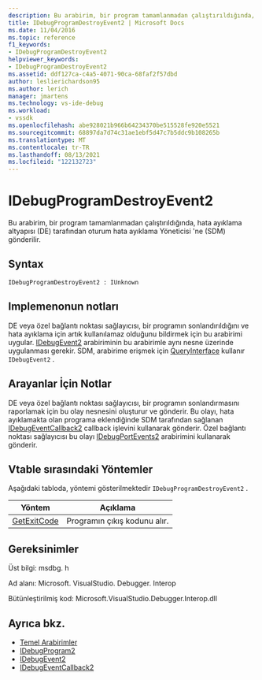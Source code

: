 ```yaml
---
description: Bu arabirim, bir program tamamlanmadan çalıştırıldığında, hata ayıklama altyapısı (DE) tarafından oturum hata ayıklama Yöneticisi 'ne (SDM) gönderilir.
title: IDebugProgramDestroyEvent2 | Microsoft Docs
ms.date: 11/04/2016
ms.topic: reference
f1_keywords:
- IDebugProgramDestroyEvent2
helpviewer_keywords:
- IDebugProgramDestroyEvent2
ms.assetid: ddf127ca-c4a5-4071-90ca-68faf2f57dbd
author: leslierichardson95
ms.author: lerich
manager: jmartens
ms.technology: vs-ide-debug
ms.workload:
- vssdk
ms.openlocfilehash: abe928021b966b64234370be515528fe920e5521
ms.sourcegitcommit: 68897da7d74c31ae1ebf5d47c7b5ddc9b108265b
ms.translationtype: MT
ms.contentlocale: tr-TR
ms.lasthandoff: 08/13/2021
ms.locfileid: "122132723"
---
```

# <a name="idebugprogramdestroyevent2"></a>IDebugProgramDestroyEvent2
Bu arabirim, bir program tamamlanmadan çalıştırıldığında, hata ayıklama altyapısı (DE) tarafından oturum hata ayıklama Yöneticisi 'ne (SDM) gönderilir.

## <a name="syntax"></a>Syntax

```
IDebugProgramDestroyEvent2 : IUnknown
```

## <a name="notes-for-implementers"></a>Implemenonun notları
 DE veya özel bağlantı noktası sağlayıcısı, bir programın sonlandırıldığını ve hata ayıklama için artık kullanılamaz olduğunu bildirmek için bu arabirimi uygular. [IDebugEvent2](../../../extensibility/debugger/reference/idebugevent2.md) arabiriminin bu arabirimle aynı nesne üzerinde uygulanması gerekir. SDM, arabirime erişmek için [QueryInterface](/cpp/atl/queryinterface) kullanır `IDebugEvent2` .

## <a name="notes-for-callers"></a>Arayanlar İçin Notlar
 DE veya özel bağlantı noktası sağlayıcısı, bir programın sonlandırmasını raporlamak için bu olay nesnesini oluşturur ve gönderir. Bu olayı, hata ayıklamakta olan programa eklendiğinde SDM tarafından sağlanan [IDebugEventCallback2](../../../extensibility/debugger/reference/idebugeventcallback2.md) callback işlevini kullanarak gönderir. Özel bağlantı noktası sağlayıcısı bu olayı [IDebugPortEvents2](../../../extensibility/debugger/reference/idebugportevents2.md) arabirimini kullanarak gönderir.

## <a name="methods-in-vtable-order"></a>Vtable sırasındaki Yöntemler
 Aşağıdaki tabloda, yöntemi gösterilmektedir `IDebugProgramDestroyEvent2` .

|Yöntem|Açıklama|
|------------|-----------------|
|[GetExitCode](../../../extensibility/debugger/reference/idebugprogramdestroyevent2-getexitcode.md)|Programın çıkış kodunu alır.|

## <a name="requirements"></a>Gereksinimler
 Üst bilgi: msdbg. h

 Ad alanı: Microsoft. VisualStudio. Debugger. Interop

 Bütünleştirilmiş kod: Microsoft.VisualStudio.Debugger.Interop.dll

## <a name="see-also"></a>Ayrıca bkz.
- [Temel Arabirimler](../../../extensibility/debugger/reference/core-interfaces.md)
- [IDebugProgram2](../../../extensibility/debugger/reference/idebugprogram2.md)
- [IDebugEvent2](../../../extensibility/debugger/reference/idebugevent2.md)
- [IDebugEventCallback2](../../../extensibility/debugger/reference/idebugeventcallback2.md)
